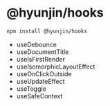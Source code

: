 # @hyunjin/hooks

```bash
npm install @hyunjin/hooks
```

- useDebounce
- useDocumentTitle
- useIsFirstRender
- useIsomorphicLayoutEffect
- useOnClickOutside
- useUpdateEffect
- useToggle
- useSafeContext
